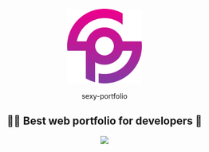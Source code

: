 <p align="center">
  <img width="150" src="./assets/images/sexy-portfolio-logo.png">
  <br/>
</p>
  <p align="center">sexy-portfolio</p> 
  <h2 align="center">👨‍💻 Best web portfolio for developers 🍾</h2>

<p align="center">
  <img src="https://travis-ci.com/Thyix/sexy-portfolio.svg?branch=master">
</p>